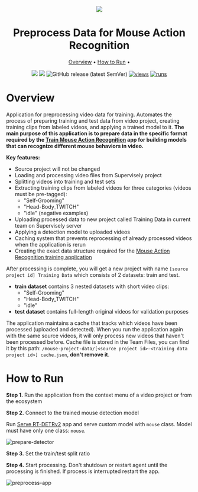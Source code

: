 <div align="center" markdown>

<img src="https://github.com/supervisely-ecosystem/preprocess-data-for-mouse-project/releases/download/v0.0.1/poster_mouse_preproc-black.jpg"/>

# Preprocess Data for Mouse Action Recognition

<p align="center">
  <a href="#Overview">Overview</a> •
  <a href="#How-to-Run">How to Run</a> •
</p>

[![](https://img.shields.io/badge/supervisely-ecosystem-brightgreen)](https://ecosystem.supervisely.com/apps/preprocess-data-for-mouse-project)
[![](https://img.shields.io/badge/slack-chat-green.svg?logo=slack)](https://supervisely.com/slack)
![GitHub release (latest SemVer)](https://img.shields.io/github/v/release/supervisely-ecosystem/preprocess-data-for-mouse-project)
[![views](https://app.supervisely.com/img/badges/views/supervisely-ecosystem/preprocess-data-for-mouse-project.png)](https://supervisely.com)
[![runs](https://app.supervisely.com/img/badges/runs/supervisely-ecosystem/preprocess-data-for-mouse-project.png)](https://supervisely.com)

</div>

# Overview

Application for preprocessing video data for training. Automates the process of preparing training and test data from video project, creating training clips from labeled videos, and applying a trained model to it. **The main purpose of this application is to prepare data in the specific format required by the [Train Mouse Action Recognition](https://ecosystem.supervisely.com/apps/mouse-action-recognition/supervisely_integration/train) app for building models that can recognize different mouse behaviors in video.**

**Key features:**

- Source project will not be changed
- Loading and processing video files from Supervisely project
- Splitting videos into training and test sets
- Extracting training clips from labeled videos for three categories (videos must be pre-tagged):
  - "Self-Grooming"
  - "Head-Body_TWITCH"
  - "idle" (negative examples)
- Uploading processed data to new project called Training Data in current team on Supervisely server
- Applying a detection model to uploaded videos
- Caching system that prevents reprocessing of already processed videos when the application is rerun
- Creating the exact data structure required for the [Mouse Action Recognition training application](https://ecosystem.supervisely.com/apps/mouse-action-recognition/supervisely_integration/train)

After processing is complete, you will get a new project with name `[source project id] Training Data` which consists of 2 datasets: train and test.
- **train dataset** contains 3 nested datasets with short video clips: 
  - "Self-Grooming"
  - "Head-Body_TWITCH"
  - "idle"
- **test dataset** contains full-length original videos for validation purposes

The application maintains a cache that tracks which videos have been processed (uploaded and detected). When you run the application again with the same source videos, it will only process new videos that haven't been processed before. Cache file is stored in the Team Files, you can find it by this path: `/mouse-project-data/[<source project id>-<training data project id>] cache.json`, **don't remove it**.

# How to Run

**Step 1.** Run the application from the context menu of a video project or from the ecosystem

**Step 2.** Connect to the trained mouse detection model

Run [Serve RT-DETRv2](https://ecosystem.supervisely.com/apps/rt-detrv2/supervisely_integration/serve) app and serve custom model with `mouse` class. Model must have only one class: `mouse`.

![prepare-detector](https://github.com/supervisely-ecosystem/preprocess-data-for-mouse-project/releases/download/v0.0.1/prepare-detector.png)


**Step 3.** Set the train/test split ratio

**Step 4.** Start processing. Don't shutdown or restart agent until the processing is finished. If process is interrupted restart the app.

![preprocess-app](https://github.com/supervisely-ecosystem/preprocess-data-for-mouse-project/releases/download/v0.0.1/prepare-app.png)

